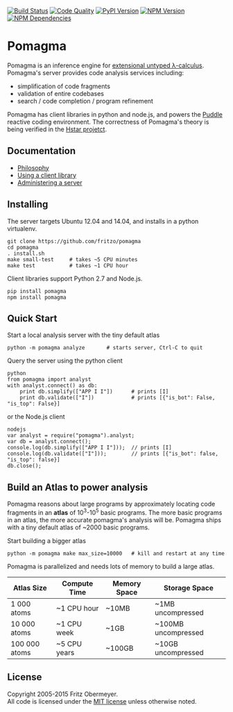[![Build Status](https://travis-ci.org/fritzo/pomagma.svg?branch=master)](https://travis-ci.org/fritzo/pomagma)
[![Code Quality](https://scrutinizer-ci.com/g/fritzo/pomagma/badges/quality-score.png?b=master)](https://scrutinizer-ci.com/g/fritzo/pomagma)
[![PyPI Version](https://badge.fury.io/py/pomagma.svg)](https://pypi.python.org/pypi/pomagma)
[![NPM Version](https://badge.fury.io/js/pomagma.svg)](https://badge.fury.io/js/pomagma)
[![NPM Dependencies](https://david-dm.org/fritzo/pomagma.svg)](https://www.npmjs.org/package/pomagma)

# Pomagma

Pomagma is an inference engine for
[extensional untyped &lambda;-calculus](/doc/philosophy.md).
Pomagma's server provides code analysis services including:

* simplification of code fragments
* validation of entire codebases
* search / code completion / program refinement

Pomagma has client libraries in python and node.js, and powers the
[Puddle](https://github.com/fritzo/puddle) reactive coding environment.
The correctness of Pomagma's theory is being verified in the
[Hstar projetct](https://github.com/fritzo/hstar).

## Documentation

* [Philosophy](/doc/philosophy.md)
* [Using a client library](/doc/client.md)
* [Administering a server](/doc/server.md)

## Installing

The server targets Ubuntu 12.04 and 14.04, and installs in a python virtualenv.

    git clone https://github.com/fritzo/pomagma
    cd pomagma
    . install.sh
    make small-test     # takes ~5 CPU minutes
    make test           # takes ~1 CPU hour

Client libraries support Python 2.7 and Node.js.

    pip install pomagma
    npm install pomagma

## Quick Start

Start a local analysis server with the tiny default atlas

    python -m pomagma analyze       # starts server, Ctrl-C to quit

Query the server using the python client

    python
    from pomagma import analyst
    with analyst.connect() as db:
        print db.simplify(["APP I I"])      # prints [I]
        print db.validate(["I"])            # prints [{"is_bot": False, "is_top": False}]

or the Node.js client

    nodejs
    var analyst = require("pomagma").analyst;
    var db = analyst.connect();
    console.log(db.simplify(["APP I I"]));  // prints [I]
    console.log(db.validate(["I"]));        // prints [{"is_bot": false, "is_top": false}]
    db.close();

## Build an Atlas to power analysis

Pomagma reasons about large programs by approximately locating code fragments
in an **atlas** of 10<sup>3</sup>-10<sup>5</sup> basic programs.
The more basic programs in an atlas,
the more accurate pomagma's analysis will be.
Pomagma ships with a tiny default atlas of ~2000 basic programs.

Start building a bigger atlas

    python -m pomagma make max_size=10000   # kill and restart at any time

Pomagma is parallelized and needs lots of memory to build a large atlas.

| Atlas Size    | Compute Time | Memory Space | Storage Space        |
|---------------|--------------|--------------|----------------------|
| 1 000 atoms   | ~1 CPU hour  | ~10MB        | ~1MB uncompressed    |
| 10 000 atoms  | ~1 CPU week  | ~1GB         | ~100MB uncompressed  |
| 100 000 atoms | ~5 CPU years | ~100GB       | ~10GB uncompressed   |

## License

Copyright 2005-2015 Fritz Obermeyer.<br/>
All code is licensed under the [MIT license](/LICENSE) unless otherwise noted.
